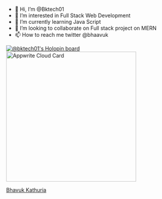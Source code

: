- 👋 Hi, I’m @Bktech01
- 👀 I’m interested in Full Stack Web Development
- 🌱 I’m currently learning  Java Script 
- 💞️ I’m looking to collaborate on Full stack project on MERN
- 📫 How to reach me twitter @bhaavuk

<!---
Bktech01/Bktech01 is a ✨ special ✨ repository because its `README.md` (this file) appears on your GitHub profile.
You can click the Preview link to take a look at your changes.
--->
[![@bktech01's Holopin board](https://holopin.io/api/user/board?user=bktech01)](https://holopin.io/@bktech01)
<a href="https://cloud.appwrite.io/card/6458d4798e0a26340c8c">
	<img width="350" src="https://cloud.appwrite.io/v1/cards/cloud?userId=6458d4798e0a26340c8c" alt="Appwrite Cloud Card" />
</a>




<div class="badge-base LI-profile-badge" data-locale="en_US" data-size="large" data-theme="light" data-type="VERTICAL" data-vanity="bhavuk-kathuria-572641251" data-version="v1"><a class="badge-base__link LI-simple-link" href="https://in.linkedin.com/in/bhavuk-kathuria-572641251?trk=profile-badge">Bhavuk Kathuria</a></div>
              
              
